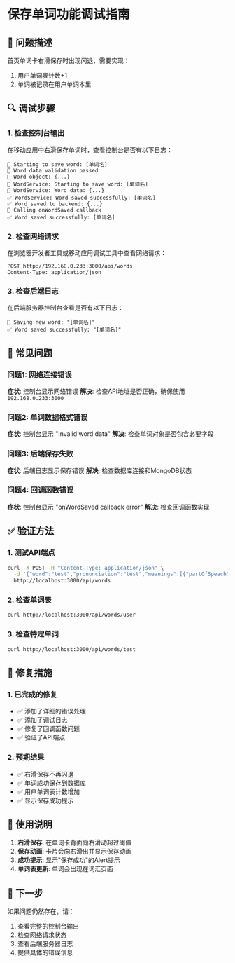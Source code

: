 # 保存单词功能调试指南

## 🎯 问题描述

首页单词卡右滑保存时出现闪退，需要实现：
1. 用户单词表计数+1
2. 单词被记录在用户单词本里

## 🔍 调试步骤

### 1. 检查控制台输出

在移动应用中右滑保存单词时，查看控制台是否有以下日志：

```
💾 Starting to save word: [单词名]
💾 Word data validation passed
💾 Word object: {...}
💾 WordService: Starting to save word: [单词名]
💾 WordService: Word data: {...}
✅ WordService: Word saved successfully: [单词名]
✅ Word saved to backend: {...}
💾 Calling onWordSaved callback
✅ Word saved successfully: [单词名]
```

### 2. 检查网络请求

在浏览器开发者工具或移动应用调试工具中查看网络请求：

```
POST http://192.168.0.233:3000/api/words
Content-Type: application/json
```

### 3. 检查后端日志

在后端服务器控制台查看是否有以下日志：

```
💾 Saving new word: "[单词名]"
✅ Word saved successfully: "[单词名]"
```

## 🐛 常见问题

### 问题1: 网络连接错误
**症状**: 控制台显示网络错误
**解决**: 检查API地址是否正确，确保使用 `192.168.0.233:3000`

### 问题2: 单词数据格式错误
**症状**: 控制台显示 "Invalid word data"
**解决**: 检查单词对象是否包含必要字段

### 问题3: 后端保存失败
**症状**: 后端日志显示保存错误
**解决**: 检查数据库连接和MongoDB状态

### 问题4: 回调函数错误
**症状**: 控制台显示 "onWordSaved callback error"
**解决**: 检查回调函数实现

## ✅ 验证方法

### 1. 测试API端点
```bash
curl -X POST -H "Content-Type: application/json" \
  -d '{"word":"test","pronunciation":"test","meanings":[{"partOfSpeech":"noun","definitionCn":"测试"}]}' \
  http://localhost:3000/api/words
```

### 2. 检查单词表
```bash
curl http://localhost:3000/api/words/user
```

### 3. 检查特定单词
```bash
curl http://localhost:3000/api/words/test
```

## 🔧 修复措施

### 1. 已完成的修复
- ✅ 添加了详细的错误处理
- ✅ 添加了调试日志
- ✅ 修复了回调函数问题
- ✅ 验证了API端点

### 2. 预期结果
- ✅ 右滑保存不再闪退
- ✅ 单词成功保存到数据库
- ✅ 用户单词表计数增加
- ✅ 显示保存成功提示

## 📱 使用说明

1. **右滑保存**: 在单词卡背面向右滑动超过阈值
2. **保存动画**: 卡片会向右滑出并显示保存动画
3. **成功提示**: 显示"保存成功"的Alert提示
4. **单词表更新**: 单词会出现在词汇页面

## 🎯 下一步

如果问题仍然存在，请：
1. 查看完整的控制台输出
2. 检查网络请求状态
3. 查看后端服务器日志
4. 提供具体的错误信息 